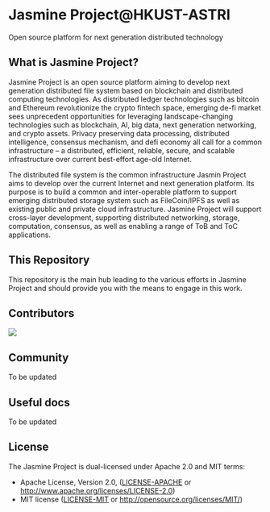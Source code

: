 # Jasmine Project@HKUST-ASTRI

Open source platform for next generation distributed technology

## What is Jasmine Project?

Jasmine Project is an open source platform aiming to develop next generation distributed file system based on blockchain and distributed computing technologies. As distributed ledger technologies such as bitcoin and Ethereum revolutionize the crypto fintech space, emerging de-fi market sees unprecedent opportunities for leveraging landscape-changing technologies such as blockchain, AI, big data, next generation networking, and crypto assets. Privacy preserving data processing, distributed intelligence, consensus mechanism, and defi economy all call for a common infrastructure – a distributed, efficient, reliable, secure, and scalable infrastructure over current best-effort age-old Internet.

The distributed file system is the common infrastructure Jasmin Project aims to develop over the current Internet and next generation platform. Its purpose is to build a common and inter-operable platform to support emerging distributed storage system such as FileCoin/IPFS as well as existing public and private cloud infrastructure. Jasmine Project will support cross-layer development, supporting distributed networking, storage, computation, consensus, as well as enabling a range of ToB and ToC applications.   

## This Repository

This repository is the main hub leading to the various efforts in Jasmine Project and should provide you with the means to engage in this work.

## Contributors
<a href="https://github.com/filecoin-jasmine/jasmine/graphs/contributors">
  <img src="https://contributors-img.web.app/image?repo=filecoin-jasmine/jasmine" />
</a>

## Community

To be updated

## Useful docs

To be updated

## License

The Jasmine Project is dual-licensed under Apache 2.0 and MIT terms:

- Apache License, Version 2.0, ([LICENSE-APACHE](https://github.com/filecoin-project/research/blob/master/LICENSE-APACHE) or http://www.apache.org/licenses/LICENSE-2.0)
- MIT license ([LICENSE-MIT](https://github.com/filecoin-project/research/blob/master/LICENSE-MIT) or http://opensource.org/licenses/MIT/)
